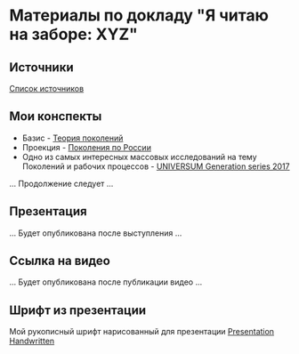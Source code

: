 # Материалы по докладу "Я читаю на заборе: XYZ"

## Источники

[Список источников](Источники.md)

## Мои конспекты

* Базис - [Теория поколений](%D0%A2%D0%B5%D0%BE%D1%80%D0%B8%D1%8F%20%D0%BF%D0%BE%D0%BA%D0%BE%D0%BB%D0%B5%D0%BD%D0%B8%D0%B8%CC%86.pdf)
* Проекция - [Поколения по России](%D0%9F%D0%BE%D0%BA%D0%BE%D0%BB%D0%B5%D0%BD%D0%B8%D1%8F%20%D0%BF%D0%BE%20%D0%A0%D0%BE%D1%81%D1%81%D0%B8%D0%B8.pdf)
* Одно из самых интересных массовых исследований на тему Поколений и рабочих процессов - [UNIVERSUM Generation series 2017](UNIVERSUM%20Generation%20series%202017.pdf)

... Продолжение следует ...

## Презентация

... Будет опубликована после выступления ...

## Ссылка на видео

... Будет опубликована после публикации видео ...

## Шрифт из презентации

Мой рукописный шрифт нарисованный для презентации [Presentation Handwritten](http://2ttf.com/8jDOQrQaxcC/?fbclid=IwAR1TRNMJI-MDI8hLRl9ttjYKlO6R1Wu0NhdNkQD0yPGRz_Iml3Uc5Fj9tUU)
